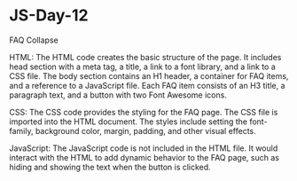 # JS-Day-12
FAQ Collapse

HTML: The HTML code creates the basic structure of the page. It includes head section with a meta tag, a title, a link to a font library, and a link to a CSS file. The body section contains an H1 header, a container for FAQ items, and a reference to a JavaScript file. Each FAQ item consists of an H3 title, a paragraph text, and a button with two Font Awesome icons.

CSS: The CSS code provides the styling for the FAQ page. The CSS file is imported into the HTML document. The styles include setting the font-family, background color, margin, padding, and other visual effects.

JavaScript: The JavaScript code is not included in the HTML file. It would interact with the HTML to add dynamic behavior to the FAQ page, such as hiding and showing the text when the button is clicked.
